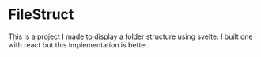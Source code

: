 
# FileStruct
This is a project I made to display a folder structure using svelte. I built one with react but this implementation is better.
